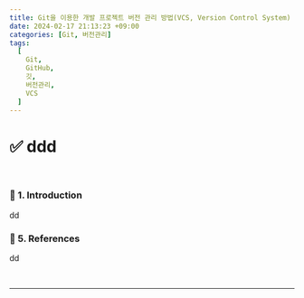 ```yaml
---
title: Git을 이용한 개발 프로젝트 버전 관리 방법(VCS, Version Control System)
date: 2024-02-17 21:13:23 +09:00
categories: [Git, 버전관리]
tags:
  [
    Git,
    GitHub,
    깃,
    버전관리,
    VCS
  ]
---
```


# ✅ ddd

<br>

### 🔔 1. Introduction
dd
<br>

### 🎁 5. References
dd

<br>

***

<br>
<br>
<br>
